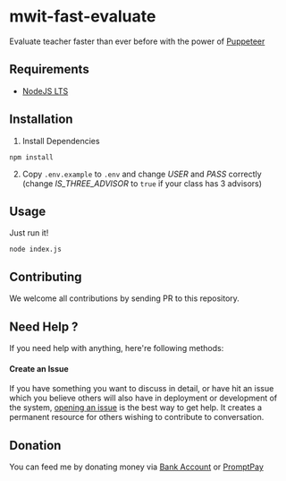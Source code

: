 mwit-fast-evaluate
==================

Evaluate teacher faster than ever before with the power of [Puppeteer](https://github.com/GoogleChrome/puppeteer)

Requirements
------------

- [NodeJS LTS](https://nodejs.org/en/download/)

Installation
------------

1. Install Dependencies
```
npm install
```

2. Copy `.env.example` to `.env` and change *USER* and *PASS* correctly (change *IS_THREE_ADVISOR* to `true` if your class has 3 advisors)

Usage
-----

Just run it!

```
node index.js
```

Contributing
------------

We welcome all contributions by sending PR to this repository.

Need Help ?
-----------

If you need help with anything, here're following methods:

#### Create an Issue

If you have something you want to discuss in detail, or have hit an issue which you believe others will also have in deployment or development of the system, [opening an issue](https://github.com/rayriffy/mwit-fast-evaluate/issues) is the best way to get help. It creates a permanent resource for others wishing to contribute to conversation.

Donation
--------

You can feed me by donating money via [Bank Account](https://storage.rayriffy.com/files/image/BANK_ACCOUNT.png) or [PromptPay](https://storage.rayriffy.com/files/image/PROMPTPAY.png)
